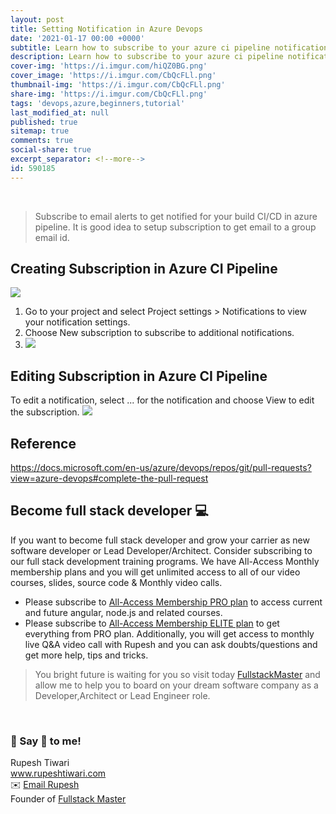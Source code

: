 ```yaml
---
layout: post
title: Setting Notification in Azure Devops
date: '2021-01-17 00:00 +0000'
subtitle: Learn how to subscribe to your azure ci pipeline notification
description: Learn how to subscribe to your azure ci pipeline notification
cover-img: 'https://i.imgur.com/hiQZ0BG.png'
cover_image: 'https://i.imgur.com/CbQcFLl.png'
thumbnail-img: 'https://i.imgur.com/CbQcFLl.png'
share-img: 'https://i.imgur.com/CbQcFLl.png'
tags: 'devops,azure,beginners,tutorial'
last_modified_at: null
published: true
sitemap: true
comments: true
social-share: true
excerpt_separator: <!--more-->
id: 590185
---
```

<br/>

> Subscribe to email alerts to get notified for your build CI/CD in azure pipeline. It is good idea to setup subscription to get email to a group email id. 

## Creating Subscription in Azure CI Pipeline

![](https://i.imgur.com/lXk3vyq.png)
1. Go to your project and select Project settings > Notifications to view your notification settings.
2. Choose New subscription to subscribe to additional notifications.
3. ![](https://i.imgur.com/Kyaxp7C.png)

## Editing Subscription in Azure CI Pipeline

To edit a notification, select ... for the notification and choose View to edit the subscription.
![](https://i.imgur.com/rwrsyrX.png)


## Reference 

https://docs.microsoft.com/en-us/azure/devops/repos/git/pull-requests?view=azure-devops#complete-the-pull-request

## Become full stack developer 💻

If you want to become full stack developer and grow your carrier as new software developer or Lead Developer/Architect. Consider subscribing to our full stack development training programs. We have All-Access Monthly membership plans and you will get unlimited access to all of our video courses, slides, source code & Monthly video calls.

- Please subscribe to [All-Access Membership PRO plan](https://www.fullstackmaster.net/pro) to access current and future angular, node.js and related courses.
- Please subscribe to [All-Access Membership ELITE plan](https://www.fullstackmaster.net/elite) to get everything from PRO plan. Additionally, you will get access to monthly live Q&A video call with Rupesh and you can ask doubts/questions and get more help, tips and tricks.

> You bright future is waiting for you so visit today [FullstackMaster](www.fullstackmaster.net) and allow me to help you to board on your dream software company as a Developer,Architect or Lead Engineer role.

<br/>

### 💖 Say 👋 to me! 

<div> 
Rupesh Tiwari </div><div>
<a href="https://www.rupeshtiwari.com"> www.rupeshtiwari.com</a> </div><div>
✉️ <a href="mailto:fullstackmaster1@gmail.com?subject=Hi"> Email Rupesh</a> </div><div>
Founder of <a href="https://www.fullstackmaster.net"> Fullstack Master</a></div><div>
</div>
